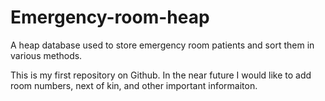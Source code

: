 # Emergency-room-heap
A heap database used to store emergency room patients and sort them in various methods. 

This is my first repository on Github. In the near future I would like to add room numbers, next of kin, and other important informaiton. 
